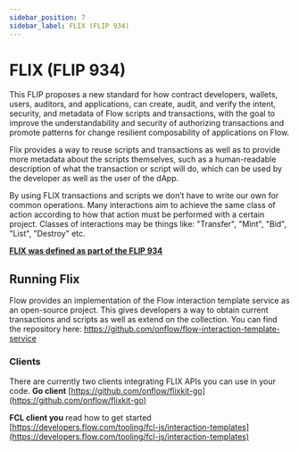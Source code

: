 ```yaml
---
sidebar_position: 7
sidebar_label: FLIX (FLIP 934)
---
```


# FLIX (FLIP 934)

This FLIP proposes a new standard for how contract developers, wallets, users, auditors, and applications, can create, audit, and verify the intent, security, and metadata of Flow scripts and transactions, with the goal to improve the understandability and security of authorizing transactions and promote patterns for change resilient composability of applications on Flow.

Flix provides a way to reuse scripts and transactions as well as to provide more metadata about the scripts themselves, such as a human-readable description of what the transaction or script will do, which can be used by the developer as well as the user of the dApp. 

By using FLIX transactions and scripts we don’t have to write our own for common operations. Many interactions aim to achieve the same class of action according to how that action must be performed with a certain project. Classes of interactions may be things like: "Transfer", "Mint", "Bid", "List", "Destroy" etc.

[**FLIX was defined as part of the FLIP 934**](https://github.com/onflow/flips/blob/main/application/20220503-interaction-templates.md)

## Running Flix

Flow provides an implementation of the Flow interaction template service as an open-source project. This gives developers a way to obtain current transactions and scripts as well as extend on the collection. You can find the repository here: https://github.com/onflow/flow-interaction-template-service

### Clients

There are currently two clients integrating FLIX APIs you can use in your code. 
**Go client** [https://github.com/onflow/flixkit-go](https://github.com/onflow/flixkit-go)

**FCL client you** read how to get started [https://developers.flow.com/tooling/fcl-js/interaction-templates](https://developers.flow.com/tooling/fcl-js/interaction-templates)